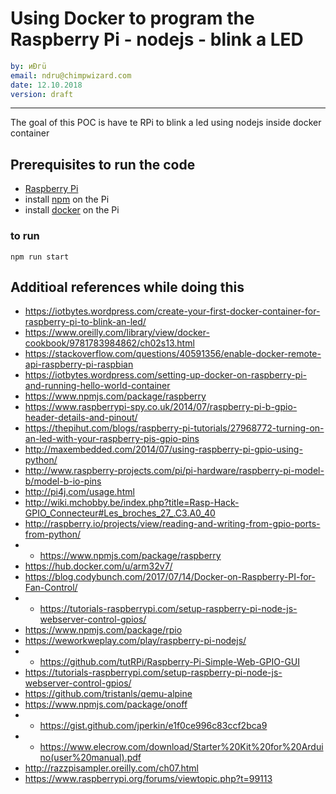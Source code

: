 
# Using Docker to program the Raspberry Pi - nodejs - blink a LED

```yaml
by: иÐгü
email: ndru@chimpwizard.com
date: 12.10.2018
version: draft
```

****

The goal of this POC is have te RPi to blink a led using nodejs inside docker container

## Prerequisites to run the code

- [Raspberry Pi](http://www.raspberry-projects.com/pi/pi-hardware/raspberry-pi-model-b/model-b-io-pins)
- install [npm](https://www.npmjs.com/package/raspberry) on the Pi
- install [docker](https://iotbytes.wordpress.com/setting-up-docker-on-raspberry-pi-and-running-hello-world-container) on the Pi

### to run

```shell
npm run start
```

## Additioal references while doing this

- https://iotbytes.wordpress.com/create-your-first-docker-container-for-raspberry-pi-to-blink-an-led/
- https://www.oreilly.com/library/view/docker-cookbook/9781783984862/ch02s13.html
- https://stackoverflow.com/questions/40591356/enable-docker-remote-api-raspberry-pi-raspbian
- https://iotbytes.wordpress.com/setting-up-docker-on-raspberry-pi-and-running-hello-world-container
- https://www.npmjs.com/package/raspberry
- https://www.raspberrypi-spy.co.uk/2014/07/raspberry-pi-b-gpio-header-details-and-pinout/
- https://thepihut.com/blogs/raspberry-pi-tutorials/27968772-turning-on-an-led-with-your-raspberry-pis-gpio-pins
- http://maxembedded.com/2014/07/using-raspberry-pi-gpio-using-python/
- http://www.raspberry-projects.com/pi/pi-hardware/raspberry-pi-model-b/model-b-io-pins
- http://pi4j.com/usage.html
- http://wiki.mchobby.be/index.php?title=Rasp-Hack-GPIO_Connecteur#Les_broches_27_.C3.A0_40
- http://raspberry.io/projects/view/reading-and-writing-from-gpio-ports-from-python/
- * https://www.npmjs.com/package/raspberry
- https://hub.docker.com/u/arm32v7/
- https://blog.codybunch.com/2017/07/14/Docker-on-Raspberry-PI-for-Fan-Control/
- * https://tutorials-raspberrypi.com/setup-raspberry-pi-node-js-webserver-control-gpios/
- https://www.npmjs.com/package/rpio
- https://weworkweplay.com/play/raspberry-pi-nodejs/
- * https://github.com/tutRPi/Raspberry-Pi-Simple-Web-GPIO-GUI
- https://tutorials-raspberrypi.com/setup-raspberry-pi-node-js-webserver-control-gpios/
- https://github.com/tristanls/qemu-alpine
- https://www.npmjs.com/package/onoff
- * https://gist.github.com/jperkin/e1f0ce996c83ccf2bca9
- * https://www.elecrow.com/download/Starter%20Kit%20for%20Arduino(user%20manual).pdf
- http://razzpisampler.oreilly.com/ch07.html
- https://www.raspberrypi.org/forums/viewtopic.php?t=99113

